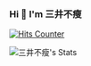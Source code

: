 ### Hi 👋 I'm 三井不瘦

[![Hits Counter](https://hits.seeyoufarm.com/api/count/incr/badge.svg?url=https%3A%2F%2Fgithub.com%2FKyvois&count_bg=%2379C83D&title_bg=%23555555&icon=redhat.svg&icon_color=%23E7E7E7&title=visitors&edge_flat=false)](https://hits.seeyoufarm.com)

![三井不瘦's Stats](https://github-readme-stats.vercel.app/api/?username=Kyvois&layout=compact&theme=default&hide_border=true)
